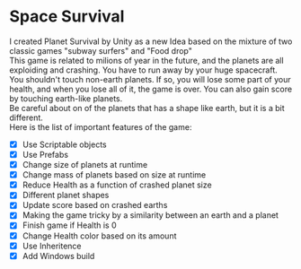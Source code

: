 # Space Survival
I created Planet Survival by Unity as a new Idea based on the mixture of two classic games "subway surfers" and "Food drop" <br />
This game is related to milions of year in the future, and the planets are all exploiding and crashing. You have to run away by your huge spacecraft. <br />
You shouldn't touch non-earth planets. If so, you will lose some part of your health, and when you lose all of it, the game is over.
You can also gain score by touching earth-like planets. <br />
Be careful about on of the planets that has a shape like earth, but it is a bit different. <br />
Here is the list of important features of the game:

- [x] Use Scriptable objects 
- [x] Use Prefabs
- [x] Change size of planets at runtime 
- [x] Change mass of planets based on size at runtime
- [x] Reduce Health as a function of crashed planet size 
- [x] Different planet shapes
- [x] Update score based on crashed earths
- [x] Making the game tricky by a similarity between an earth and a planet
- [x] Finish game if Health is 0
- [x] Change Health color based on its amount
- [x] Use Inheritence
- [x] Add Windows build   

